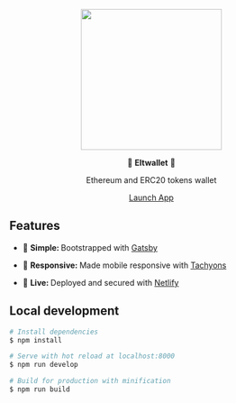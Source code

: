 <div align="center">
  <p>
  <img src="public/favicon.png" width="250" />
  </p>

  <p>
    🚀 <strong>Eltwallet</strong>  🚀
  </p>
  <p>
    Ethereum and ERC20 tokens wallet
  </p>
  <p>
    <a href="https://www.eltwallet.tech">
      Launch App
    </a>
  </p>
</div>

## Features

* 🔩 <strong>Simple: </strong>Bootstrapped with
  [Gatsby](https://www.gatsbyjs.org/)

* 📱 <strong>Responsive: </strong> Made mobile responsive with
  [Tachyons](http://tachyons.io)

- 🎉 <strong>Live: </strong> Deployed and secured with
  [Netlify](https://www.netlify.com)

## Local development

```bash
# Install dependencies
$ npm install

# Serve with hot reload at localhost:8000
$ npm run develop

# Build for production with minification
$ npm run build
```
